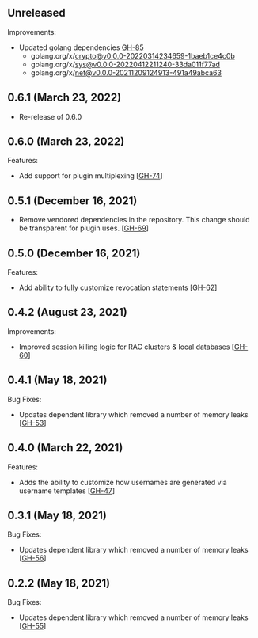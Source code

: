 ## Unreleased

Improvements:
* Updated golang dependencies [GH-85](https://github.com/hashicorp/vault-plugin-database-oracle/pull/85)
  * golang.org/x/crypto@v0.0.0-20220314234659-1baeb1ce4c0b
  * golang.org/x/sys@v0.0.0-20220412211240-33da011f77ad
  * golang.org/x/net@v0.0.0-20211209124913-491a49abca63

## 0.6.1 (March 23, 2022)

* Re-release of 0.6.0

## 0.6.0 (March 23, 2022)

Features:
* Add support for plugin multiplexing [[GH-74](https://github.com/hashicorp/vault-plugin-database-oracle/pull/74)]

## 0.5.1 (December 16, 2021)

* Remove vendored dependencies in the repository. This change should be transparent for plugin uses. [[GH-69](https://github.com/hashicorp/vault-plugin-database-oracle/pull/69)]

## 0.5.0 (December 16, 2021)

Features:
* Add ability to fully customize revocation statements [[GH-62](https://github.com/hashicorp/vault-plugin-database-oracle/pull/62)]

## 0.4.2 (August 23, 2021)

Improvements:
* Improved session killing logic for RAC clusters & local databases [[GH-60](https://github.com/hashicorp/vault-plugin-database-oracle/pull/60)]

## 0.4.1 (May 18, 2021)

Bug Fixes:
* Updates dependent library which removed a number of memory leaks [[GH-53](https://github.com/hashicorp/vault-plugin-database-oracle/pull/53)]

## 0.4.0 (March 22, 2021)

Features:
* Adds the ability to customize how usernames are generated via username templates [[GH-47](https://github.com/hashicorp/vault-plugin-database-oracle/pull/47)]

## 0.3.1 (May 18, 2021)

Bug Fixes:
* Updates dependent library which removed a number of memory leaks [[GH-56](https://github.com/hashicorp/vault-plugin-database-oracle/pull/56)]

## 0.2.2 (May 18, 2021)

Bug Fixes:
* Updates dependent library which removed a number of memory leaks [[GH-55](https://github.com/hashicorp/vault-plugin-database-oracle/pull/55)]
